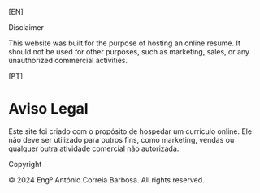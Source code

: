 [EN]

Disclaimer

This website was built for the purpose of hosting an online resume. It should not be used for other purposes, such as marketing, sales, or any unauthorized commercial activities.

[PT]
# Aviso Legal

Este site foi criado com o propósito de hospedar um currículo online. Ele não deve ser utilizado para outros fins, como marketing, vendas ou qualquer outra atividade comercial não autorizada.

Copyright

© 2024 Engº António Correia Barbosa. All rights reserved.
